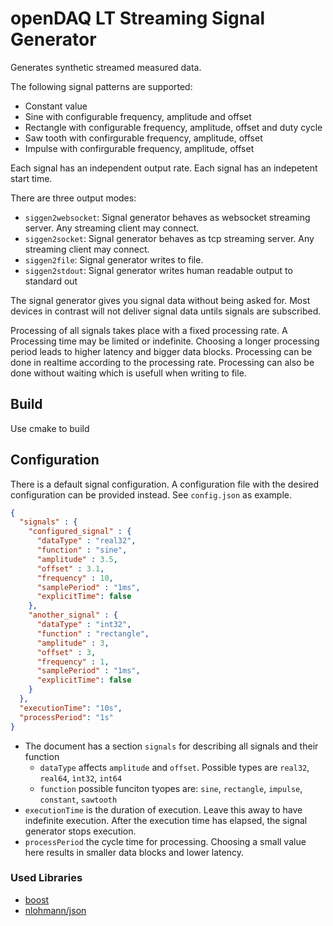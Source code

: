 # openDAQ LT Streaming Signal Generator

Generates synthetic streamed measured data.

The following signal patterns are supported:

* Constant value
* Sine with configurable frequency, amplitude and offset
* Rectangle with configurable frequency, amplitude, offset and duty cycle
* Saw tooth with confirgurable frequency, amplitude, offset
* Impulse with confirgurable frequency, amplitude, offset

Each signal has an independent output rate. Each signal has an indepetent start time.


There are three output modes:

* `siggen2websocket`: Signal generator behaves as websocket streaming server. Any streaming client may connect.
* `siggen2socket`: Signal generator behaves as tcp streaming server. Any streaming client may connect.
* `siggen2file`: Signal generator writes to file.
* `siggen2stdout`: Signal generator writes human readable output to standard out

The signal generator gives you signal data without being asked for. Most devices in contrast will not deliver signal data untils signals are subscribed.

Processing of all signals takes place with a fixed processing rate. A Processing time may be limited or indefinite.
Choosing a longer processing period leads to higher latency and bigger data blocks. Processing can be done in realtime according to the processing rate.
Processing can also be done without waiting which is usefull when writing to file.

## Build

Use cmake to build

## Configuration

There is a default signal configuration. A configuration file with the desired configuration can be provided instead. See `config.json` as example.

```json
{
  "signals" : {
    "configured_signal" : {
      "dataType" : "real32",
      "function" : "sine",
      "amplitude" : 3.5,
      "offset" : 3.1,
      "frequency" : 10,
      "samplePeriod" : "1ms",
      "explicitTime": false
    },
    "another_signal" : {
      "dataType" : "int32",
      "function" : "rectangle",
      "amplitude" : 3,
      "offset" : 3,
      "frequency" : 1,
      "samplePeriod" : "1ms",
      "explicitTime": false
    }    
  },
  "executionTime": "10s",
  "processPeriod": "1s"
}
```

- The document has a section `signals` for describing all signals and their function
	* `dataType` affects `amplitude` and `offset`. Possible types are `real32`, `real64`, `ìnt32`, `int64`
	* `function` possible funciton tyopes are: `sine`, `rectangle`, `impulse`, `constant`, `sawtooth`
- `executionTime` is the duration of execution. Leave this away to have indefinite execution. After the execution time has elapsed, the signal generator stops execution.
- `processPeriod` the cycle time for processing. Choosing a small value here results in smaller data blocks and lower latency.


### Used Libraries

- [boost](https://www.boost.org/)
- [nlohmann/json](https://github.com/nlohmann/json)
